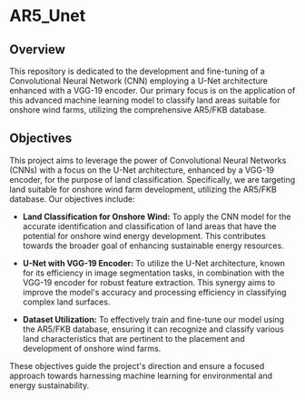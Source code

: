 # AR5_Unet
## Overview

This repository is dedicated to the development and fine-tuning of a Convolutional Neural Network (CNN) employing a U-Net architecture enhanced with a VGG-19 encoder. Our primary focus is on the application of this advanced machine learning model to classify land areas suitable for onshore wind farms, utilizing the comprehensive AR5/FKB database.

## Objectives

This project aims to leverage the power of Convolutional Neural Networks (CNNs) with a focus on the U-Net architecture, enhanced by a VGG-19 encoder, for the purpose of land classification. Specifically, we are targeting land suitable for onshore wind farm development, utilizing the AR5/FKB database. Our objectives include:

- **Land Classification for Onshore Wind:** To apply the CNN model for the accurate identification and classification of land areas that have the potential for onshore wind energy development. This contributes towards the broader goal of enhancing sustainable energy resources.

- **U-Net with VGG-19 Encoder:** To utilize the U-Net architecture, known for its efficiency in image segmentation tasks, in combination with the VGG-19 encoder for robust feature extraction. This synergy aims to improve the model's accuracy and processing efficiency in classifying complex land surfaces.

- **Dataset Utilization:** To effectively train and fine-tune our model using the AR5/FKB database, ensuring it can recognize and classify various land characteristics that are pertinent to the placement and development of onshore wind farms.

These objectives guide the project's direction and ensure a focused approach towards harnessing machine learning for environmental and energy sustainability.
